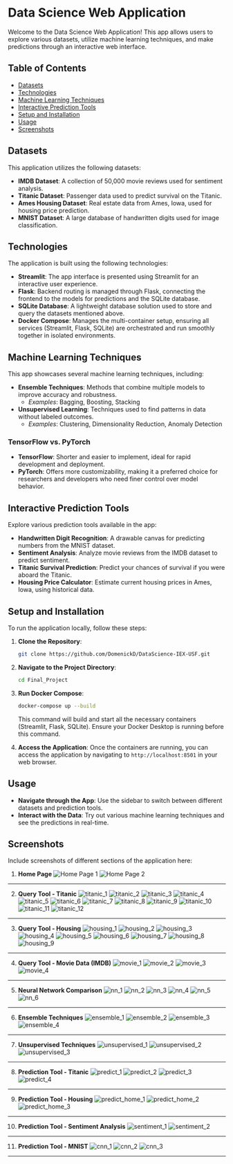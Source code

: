# Data Science Web Application

Welcome to the Data Science Web Application! This app allows users to explore various datasets, utilize machine learning techniques, and make predictions through an interactive web interface.

## Table of Contents
- [Datasets](#datasets)
- [Technologies](#technologies)
- [Machine Learning Techniques](#machine-learning-techniques)
- [Interactive Prediction Tools](#prediction-tools)
- [Setup and Installation](#setup-and-installation)
- [Usage](#usage)
- [Screenshots](#screenshots)

## Datasets
This application utilizes the following datasets:
- **IMDB Dataset**: A collection of 50,000 movie reviews used for sentiment analysis.
- **Titanic Dataset**: Passenger data used to predict survival on the Titanic.
- **Ames Housing Dataset**: Real estate data from Ames, Iowa, used for housing price prediction.
- **MNIST Dataset**: A large database of handwritten digits used for image classification.

## Technologies
The application is built using the following technologies:
- **Streamlit**: The app interface is presented using Streamlit for an interactive user experience.
- **Flask**: Backend routing is managed through Flask, connecting the frontend to the models for predictions and the SQLite database.
- **SQLite Database**: A lightweight database solution used to store and query the datasets mentioned above.
- **Docker Compose**: Manages the multi-container setup, ensuring all services (Streamlit, Flask, SQLite) are orchestrated and run smoothly together in isolated environments.

## Machine Learning Techniques
This app showcases several machine learning techniques, including:
- **Ensemble Techniques**: Methods that combine multiple models to improve accuracy and robustness.
  - *Examples*: Bagging, Boosting, Stacking
- **Unsupervised Learning**: Techniques used to find patterns in data without labeled outcomes.
  - *Examples*: Clustering, Dimensionality Reduction, Anomaly Detection

### TensorFlow vs. PyTorch
- **TensorFlow**: Shorter and easier to implement, ideal for rapid development and deployment.
- **PyTorch**: Offers more customizability, making it a preferred choice for researchers and developers who need finer control over model behavior.

## Interactive Prediction Tools
Explore various prediction tools available in the app:
- **Handwritten Digit Recognition**: A drawable canvas for predicting numbers from the MNIST dataset.
- **Sentiment Analysis**: Analyze movie reviews from the IMDB dataset to predict sentiment.
- **Titanic Survival Prediction**: Predict your chances of survival if you were aboard the Titanic.
- **Housing Price Calculator**: Estimate current housing prices in Ames, Iowa, using historical data.

## Setup and Installation
To run the application locally, follow these steps:

1. **Clone the Repository**:
    ```bash
    git clone https://github.com/DomenickD/DataScience-IEX-USF.git
    ```
    
2. **Navigate to the Project Directory**:
    ```bash
    cd Final_Project
    ```

3. **Run Docker Compose**:
    ```bash
    docker-compose up --build
    ```
    This command will build and start all the necessary containers (Streamlit, Flask, SQLite).
    Ensure your Docker Desktop is running before this command.

4. **Access the Application**:
    Once the containers are running, you can access the application by navigating to `http://localhost:8501` in your web browser.

## Usage
- **Navigate through the App**: Use the sidebar to switch between different datasets and prediction tools.
- **Interact with the Data**: Try out various machine learning techniques and see the predictions in real-time.

## Screenshots
Include screenshots of different sections of the application here:

1. **Home Page**
   ![Home Page 1](Pictures/home_1.png)
   ![Home Page 2](Pictures/home_2.png)

---

2. **Query Tool - Titanic**
   ![titanic_1](Pictures/titanic_1.png)
   ![titanic_2](Pictures/titanic_2.png)
   ![titanic_3](Pictures/titanic_3.png)
   ![titanic_4](Pictures/titanic_4.png)
   ![titanic_5](Pictures/titanic_5.png)
   ![titanic_6](Pictures/titanic_6.png)
   ![titanic_7](Pictures/titanic_7.png)
   ![titanic_8](Pictures/titanic_8.png)
   ![titanic_9](Pictures/titanic_9.png)
   ![titanic_10](Pictures/titanic_10.png)
   ![titanic_11](Pictures/titanic_11.png)
   ![titanic_12](Pictures/titanic_12.png)

---

3. **Query Tool - Housing**
   ![housing_1](Pictures/housing_1.png)
   ![housing_2](Pictures/housing_2.png)
   ![housing_3](Pictures/housing_3.png)
   ![housing_4](Pictures/housing_4.png)
   ![housing_5](Pictures/housing_5.png)
   ![housing_6](Pictures/housing_6.png)
   ![housing_7](Pictures/housing_7.png)
   ![housing_8](Pictures/housing_8.png)
   ![housing_9](Pictures/housing_9.png)

---

4. **Query Tool - Movie Data (IMDB)**
   ![movie_1](Pictures/movie_1.png)
   ![movie_2](Pictures/movie_2.png)
   ![movie_3](Pictures/movie_3.png)
   ![movie_4](Pictures/movie_4.png)

---

5. **Neural Network Comparison**
   ![nn_1](Pictures/nn_1.png)
   ![nn_2](Pictures/nn_2.png)
   ![nn_3](Pictures/nn_3.png)
   ![nn_4](Pictures/nn_4.png)
   ![nn_5](Pictures/nn_5.png)
   ![nn_6](Pictures/nn_6.png)

---

6. **Ensemble Techniques**
   ![ensemble_1](Pictures/ensemble_1.png)
   ![ensemble_2](Pictures/ensemble_2.png)
   ![ensemble_3](Pictures/ensemble_3.png)
   ![ensemble_4](Pictures/ensemble_4.png)

---

7. **Unsupervised Techniques**
   ![unsupervised_1](Pictures/unsupervised_1.png)
   ![unsupervised_2](Pictures/kmeans.gif)
   ![unsupervised_3](Pictures/unsupervised_3.png)

---
8. **Prediction Tool - Titanic**
   ![predict_1](Pictures/predict_1.png)
   ![predict_2](Pictures/predict_2.png)
   ![predict_3](Pictures/predict_3.png)
   ![predict_4](Pictures/predict_4.png)

---

9. **Prediction Tool - Housing**
   ![predict_home_1](Pictures/predict_home_1.png)
   ![predict_home_2](Pictures/predict_home_2.png)
   ![predict_home_3](Pictures/predict_home_3.png)

---

10. **Prediction Tool - Sentiment Analysis**
   ![sentiment_1](Pictures/sentiment_1.png)
   ![sentiment_2](Pictures/sentiment_2.png)

---

11. **Prediction Tool - MNIST**
   ![cnn_1](Pictures/cnn_1.png)
   ![cnn_2](Pictures/cnn_2.png)
   ![cnn_3](Pictures/cnn_3.png)


---